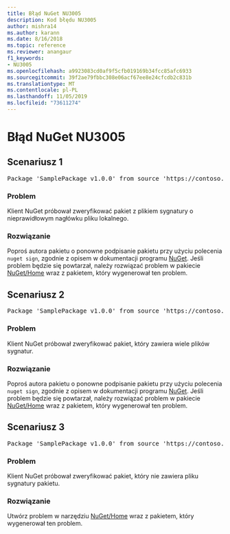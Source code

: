 ```yaml
---
title: Błąd NuGet NU3005
description: Kod błędu NU3005
author: mishra14
ms.author: karann
ms.date: 8/16/2018
ms.topic: reference
ms.reviewer: anangaur
f1_keywords:
- NU3005
ms.openlocfilehash: a9923083cd0af9f5cfb019169b34fcc85afc6933
ms.sourcegitcommit: 39f2ae79fbbc308e06acf67ee8e24cfcdb2c831b
ms.translationtype: MT
ms.contentlocale: pl-PL
ms.lasthandoff: 11/05/2019
ms.locfileid: "73611274"
---
```

# <a name="nuget-error-nu3005"></a>Błąd NuGet NU3005

## <a name="scenario-1"></a>Scenariusz 1

<pre>Package 'SamplePackage v1.0.0' from source 'https://contoso.com/index.json': The package contains an invalid package signature file.</pre>

### <a name="issue"></a>Problem

Klient NuGet próbował zweryfikować pakiet z plikiem sygnatury o nieprawidłowym nagłówku pliku lokalnego.


### <a name="solution"></a>Rozwiązanie

Poproś autora pakietu o ponowne podpisanie pakietu przy użyciu polecenia `nuget sign`, zgodnie z opisem w dokumentacji programu [NuGet](https://docs.microsoft.com/nuget/create-packages/sign-a-package). Jeśli problem będzie się powtarzał, należy rozwiązać problem w pakiecie [NuGet/Home](https://github.com/NuGet/Home/issues) wraz z pakietem, który wygenerował ten problem.



## <a name="scenario-2"></a>Scenariusz 2

<pre>Package 'SamplePackage v1.0.0' from source 'https://contoso.com/index.json': The package contains multiple package signature files.</pre>

### <a name="issue"></a>Problem

Klient NuGet próbował zweryfikować pakiet, który zawiera wiele plików sygnatur.


### <a name="solution"></a>Rozwiązanie

Poproś autora pakietu o ponowne podpisanie pakietu przy użyciu polecenia `nuget sign`, zgodnie z opisem w dokumentacji programu [NuGet](https://docs.microsoft.com/nuget/create-packages/sign-a-package). Jeśli problem będzie się powtarzał, należy rozwiązać problem w pakiecie [NuGet/Home](https://github.com/NuGet/Home/issues) wraz z pakietem, który wygenerował ten problem.



## <a name="scenario-3"></a>Scenariusz 3

<pre>Package 'SamplePackage v1.0.0' from source 'https://contoso.com/index.json': The package does not contain a valid package signature file.</pre>

### <a name="issue"></a>Problem

Klient NuGet próbował zweryfikować pakiet, który nie zawiera pliku sygnatury pakietu.


### <a name="solution"></a>Rozwiązanie

Utwórz problem w narzędziu [NuGet/Home](https://github.com/NuGet/Home/issues) wraz z pakietem, który wygenerował ten problem.


